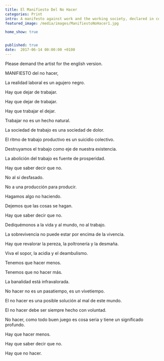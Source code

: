 ```yaml
---
title: El Manifiesto Del No Hacer
categories: Print 
intro: A manifesto against work and the working society, declared in collaboration with Mar Merino. 
featured_image: /media/images/ManifiestoNoHacer1.jpg

home_show: true


published: true
date:  2017-06-14 00:00:00 +0100
---
```

Please demand the artist for the english version.

MANIFIESTO del no hacer,
La realidad laboral es un agujero negro.
Hay que dejar de trabajar.
Hay que dejar de trabajar.
Hay que trabajar el dejar.  
Trabajar no es un hecho natural.  
La sociedad de trabajo es una sociedad de dolor.  
El ritmo de trabajo productivo es un suicidio colectivo.  
Destruyamos el trabajo como eje de nuestra existencia.  
La abolición del trabajo es fuente de prosperidad.  
Hay que saber decir que no.  
No al sí desfasado.  
No a una producción para producir.  
Hagamos algo no haciendo.  
Dejemos que las cosas se hagan.  
Hay que saber decir que no.  
Dediquémonos a la vida y al mundo, no al trabajo.  
La sobrevivencia no puede estar por encima de la vivencia.  
Hay que revalorar la pereza, la poltronería y la desmaña.  
Viva el sopor, la acidia y el deambulismo.  
Tenemos que hacer menos.  
Tenemos que no hacer más.  
La banalidad está infravalorada.  
No hacer no es un pasatiempo, es un vivetiempo.  
El no hacer es una posible solución al mal de este mundo.  
El no hacer debe ser siempre hecho con voluntad.  
No hacer, como todo buen juego es cosa seriay tiene un significado profundo.  
Hay que hacer menos.  
Hay que saber decir que no.  
Hay que no hacer.

 

